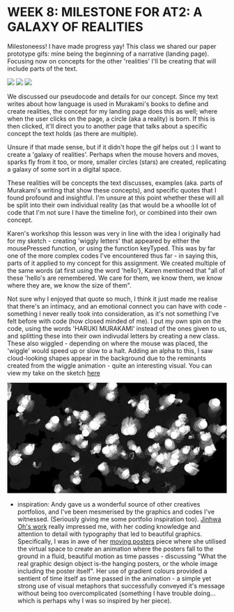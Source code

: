 # WEEK 8: MILESTONE FOR AT2: A GALAXY OF REALITIES

Milestoneess! I have made progress yay! This class we shared our paper prototype gifs: mine being the beginning of a narrative (landing page). Focusing now on concepts for the other 'realities' I'll be creating that will include parts of the text. 

<img src="Capture.JPG">

<img src="textnotes1.jpg">

<img src="milestone-gif.gif">


We discussed our pseudocode and details for our concept. Since my text writes about how language is used in Murakami's books to define and create realities, the concept for my landing page does this as well; where when the user clicks on the page, a circle (aka a reality) is born. If this is then clicked, it'll direct you to another page that talks about a specific concept the text holds (as there are multiple). 

Unsure if that made sense, but if it didn't hope the gif helps out :) I want to create a 'galaxy of realities'. Perhaps when the mouse hovers and moves, sparks fly from it too, or more, smaller circles (stars) are created, replicating a galaxy of some sort in a digital space. 

These realities will be concepts the text discusses, examples (aka. parts of Murakami's writing that show these concepts), and specific quotes that I found profound and insightful. I'm unsure at this point whether these will all be split into their own individual reality (as that would be a whoollle lot of code that I'm not sure I have the timeline for), or combined into their own concept. 

Karen's workshop this lesson was very in line with the idea I originally had for my sketch - creating 'wiggly letters' that appeared by either the mousePressed function, or using the function keyTyped. This was by far one of the more complex codes I've encountered thus far - in saying this, parts of it applied to my concept for this assignment. We created multiple of the same words (at first using the word 'hello'), Karen mentioned that "all of these 'hello's are remembered. We care for them, we know them, we know where they are, we know the size of them". 

Not sure why I enjoyed that quote so much, I think it just made me realise that there's an intimacy, and an emotional connect you can have with code - something I never really took into consideration, as it's not something I've felt before with code (how closed minded of me). I put my own spin on the code, using the words 'HARUKI MURAKAMI' instead of the ones given to us, and splitting these into their own indivudal letters by creating a new class. These also wiggled - depending on where the mouse was placed, the 'wiggle' would speed up or slow to a halt. Adding an alpha to this, I saw cloud-looking shapes appear in the background due to the reminants created from the wiggle animation - quite an interesting visual. You can view my take on the sketch [here](https://renpapers.github.io/codeword/Processing%20Sketches/wiggly_letters)

<img src="wigglyletterssc.JPG">


- inspiration: Andy gave us a wonderful source of other creatives portfolios, and I've been mesmerised by the graphics and codes I've witnessed. (Seriously giving me some portfolio inspiration too). [Jinhwa Oh's work](https://jinhwaoh.com/) really impressed me, with her coding knowledge and attention to detail with typography that led to beautiful graphics. Specifically, I was in awe of her [moving posters](https://jinhwaoh.com/Falling-poster-s-color-s) piece where she utilised the virtual space to create an animation where the posters fall to the ground in a fluid, beautiful motion as time passes - discussing "What the real graphic design object is-the hanging posters, or the whole image including the poster itself". Her use of gradient colours provided a sentient of time itself as time passed in the animation - a simple yet strong use of visual metaphors that successfully conveyed it's message without being too overcomplicated (something I have trouble doing... which is perhaps why I was so inspired by her piece). 

